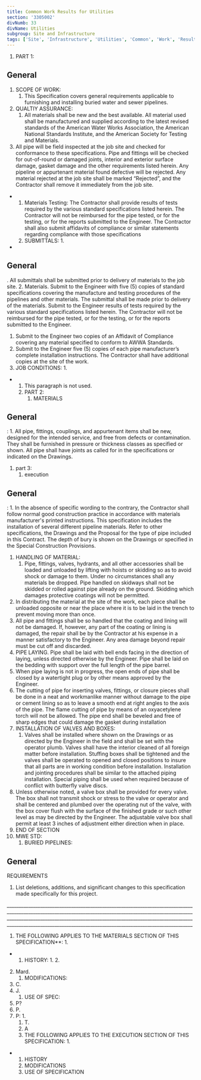 ```yaml
---
title: Common Work Results for Utilities
section: '3305002'
divNumb: 33
divName: Utilities
subgroup: Site and Infrastructure
tags: ['Site', 'Infrastructure', 'Utilities', 'Common', 'Work', 'Results', 'for']
---
```


   1. PART 1:

## General

   1. SCOPE OF WORK:
      1. This Specification covers general requirements applicable to furnishing and installing buried water and sewer pipelines.
   1. QUALTIY ASSURANCE:
      1. All materials shall be new and the best available. All material used shall be manufactured and supplied according to the latest revised standards of the American Water Works Association, the American National Stan­dards Institute, and the American Society for Testing and Materials.
   1. All pipe will be field inspected at the job site and checked for conformance to these specifications. Pipe and fittings will be checked for out-of-round or damaged joints, interior and exterior surface damage, gasket damage and the other requirements listed herein. Any pipeline or appurtenant material found defective will be rejected. Any material rejected at the job site shall be marked “Rejected”, and the Contractor shall remove it immediately from the job site.

* 
	1. Materials Testing: The Contractor shall provide results of tests required by the various standard specifications listed herein. The Contractor will not be reimbursed for the pipe tested, or for the testing, or for the reports submitted to the Engineer. The Contractor shall also submit affidavits of compliance or similar statements regarding compliance with those specifications
   1. SUBMITTALS:
      1. 

* 
	
## General

. All submittals shall be submitted prior to delivery of materials to the job site.
	2. Materials. Submit to the Engineer with five (5) copies of standard specifications covering the manufacture and testing procedures of the pipelines and other materials. The submittal shall be made prior to delivery of the materials. Submit to the Engineer results of tests required by the various standard specifications listed herein. The Contractor will not be reimbursed for the pipe tested, or for the testing, or for the reports submitted to the Engineer.
   1. Submit to the Engineer two copies of an Affidavit of Compliance covering any material specified to conform to AWWA Standards.
   1. Submit to the Engineer five (5) copies of each pipe manufacturer’s complete installation instructions. The Contractor shall have additional copies at the site of the work.
   1. JOB CONDITIONS:
      1. 
* 
	1. This paragraph is not used.
   1. PART 2:
      1. MATERIALS

## General

:
      1. All pipe, fittings, couplings, and appurtenant items shall be new, designed for the intended service, and free from defects or contamination. They shall be furnished in pressure or thickness classes as specified or shown. All pipe shall have joints as called for in the specifications or indicated on the Drawings.
   1. part 3:
      1. execution

## General

:
      1. In the absence of specific wording to the contrary, the Contractor shall follow normal good construction practice in accordance with materials manufacturer's printed instructions. This specification includes the installation of several different pipeline materials. Refer to other specifications, the Drawings and the Proposal for the type of pipe included in this Contract. The depth of bury is shown on the Drawings or specified in the Special Construction Provisions.
   1. HANDLING OF MATERIAL:
      1. Pipe, fittings, valves, hydrants, and all other accessories shall be loaded and unloaded by lifting with hoists or skidding so as to avoid shock or damage to them. Under no circumstances shall any materials be dropped. Pipe handled on skidways shall not be skidded or rolled against pipe already on the ground. Skidding which damages protective coatings will not be permitted.
   1. In distributing the material at the site of the work, each piece shall be unloaded opposite or near the place where it is to be laid in the trench to prevent moving more than once. 
   1. All pipe and fittings shall be so handled that the coating and lining will not be damaged. If, however, any part of the coating or lining is damaged, the repair shall be by the Contractor at his expense in a manner satisfactory to the Engineer. Any area damage beyond repair must be cut off and discarded.
   1. PIPE LAYING. Pipe shall be laid with bell ends facing in the direction of laying, unless directed otherwise by the Engineer. Pipe shall be laid on the bedding with support over the full length of the pipe barrel.
   1. When pipe laying is not in progress, the open ends of pipe shall be closed by a watertight plug or by other means approved by the Engineer.
   1. The cutting of pipe for inserting valves, fittings, or closure pieces shall be done in a neat and workmanlike manner without damage to the pipe or cement lining so as to leave a smooth end at right angles to the axis of the pipe. The flame cutting of pipe by means of an oxyacetylene torch will not be allowed. The pipe end shall be beveled and free of sharp edges that could damage the gasket during installation
   1. INSTALLATION OF VALVES AND BOXES:
      1. Valves shall be installed where shown on the Drawings or as directed by the Engineer in the field and shall be set with the operator plumb. Valves shall have the interior cleaned of all foreign matter before installation. Stuffing boxes shall be tightened and the valves shall be operated to opened and closed positions to insure that all parts are in working condition before installation. Installation and jointing procedures shall be similar to the attached piping installation. Special piping shall be used when required because of conflict with butterfly valve discs.
   1. Unless otherwise noted, a valve box shall be provided for every valve. The box shall not transmit shock or stress to the valve or operator and shall be centered and plumbed over the operating nut of the valve, with the box cover flush with the surface of the finished grade or such other level as may be directed by the Engineer. The adjustable valve box shall permit at least 3 inches of adjustment either direction when in place.
   1. END OF SECTION
   1. MWE STD:
      1. BURIED PIPELINES:

## General

 REQUIREMENTS
   1. List deletions, additions, and significant changes to this specification made specifically for this project.

\_\_\_\_\_\_\_\_\_\_\_\_\_\_\_\_\_\_\_\_\_\_\_\_\_\_\_\_\_\_\_\_\_\_\_\_\_\_\_\_\_\_\_\_\_\_\_\_\_\_\_\_\_\_\_\_\_\_\_\_\_\_\_\_\_\_\_\_\_\_\_\_\_\_\_\_\_\_\_\_\_\_\_\_\_\_\_\_\_\_\_\_\_\_\_\_\_\_\_\_\_\_\_\_\_\_\_\_\_\_\_\_\_\_\_\_\_\_\_\_\_\_\_\_\_\_\_\_\_\_\_\_\_\_\_\_\_\_\_\_\_\_\_\_\_\_\_\_\_\_\_\_\_\_\_\_\_\_\_\_\_\_\_\_\_\_\_\_\_\_\_\_\_\_\_\_\_\_\_\_\_\_\_\_\_\_\_\_\_\_\_\_\_\_\_\_\_\_\_\_\_\_\_\_\_\_\_\_\_\_\_\_\_\_\_\_\_\_\_\_\_\_\_\_\_\_\_\_\_\_\_\_\_\_\_\_\_\_\_\_\_\_\_\_\_\_\_\_\_\_\_\_\_\_\_\_\_\_\_\_\_\_\_\_\_\_\_\_\_\_\_\_\_\_\_\_\_\_\_\_\_\_\_\_\_\_\_\_\_\_\_\_\_\_\_\_\_\_\_\_\_\_\_\_\_\_\_\_\_\_\_\_
1. THE FOLLOWING APPLIES TO THE MATERIALS SECTION OF THIS SPECIFICATION**:
      1. 
* 
	1. HISTORY:
      1. 2.
2. Mard.
	1. MODIFICATIONS:
3. C.
4. J.
	1. USE OF SPEC:
5. P?
6. P.
7. P:
      1. 
	1. T.
	2. A
   1. THE FOLLOWING APPLIES TO THE EXECUTION SECTION OF THIS SPECIFICATION:
      1. 
* 
	1. HISTORY
	2. MODIFICATIONS
	3. USE OF SPECIFICATION

